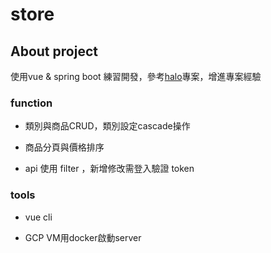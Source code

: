 # store

## About project

使用vue & spring boot 練習開發，參考[halo](https://github.com/halo-dev/halo)專案，增進專案經驗

### function

- 類別與商品CRUD，類別設定cascade操作

- 商品分頁與價格排序

- api 使用 filter ，新增修改需登入驗證 token

### tools

- vue cli

- GCP VM用docker啟動server
